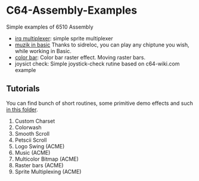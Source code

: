 # C64-Assembly-Examples

Simple examples of 6510 Assembly

+ [irq multiplexer](https://github.com/wizofwor/C64/tree/master/irq%20multiplexer):    simple sprite multiplexer
+ [muzik in basic](https://github.com/wizofwor/C64-assembly-examples/tree/master/muzik-in-basic) Thanks to sidreloc, you can play any chiptune you wish, while working in Basic.
+ [color bar](https://github.com/wizofwor/C64-assembly-examples/tree/master/color-bar): Color bar raster effect. Moving raster bars. 
+ joysict check:      Simple joystick-check rutine based on c64-wiki.com example

## Tutorials

You can find bunch of short routines, some primitive demo effects and such [in this folder](https://github.com/wizofwor/C64-assembly-examples/tree/master/tutorials).

1. Custom Charset
3. Colorwash
3. Smooth Scroll
4. Petscii Scroll 
5. Logo Swing (ACME)
6. Music (ACME)
7. Multicolor Bitmap (ACME)
8. Raster bars (ACME)
9. Sprite Multiplexing (ACME)
